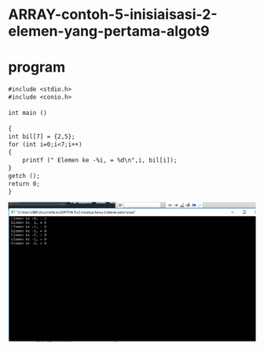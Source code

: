 # ARRAY-contoh-5-inisiaisasi-2-elemen-yang-pertama-algot9

# program

    #include <stdio.h>
    #include <conio.h>

    int main ()

    {
    int bil[7] = {2,5};
    for (int i=0;i<7;i++)
    {
        printf (" Elemen ke -%i, = %d\n",i, bil[i]);
    }
    getch ();
    return 0;
    }

![img](https://github.com/ekayuliaa11/ARRAY-contoh-5-inisiaisasi-2-elemen-yang-pertama-algot9/blob/master/algot9%20contoh5.png?raw=true)
